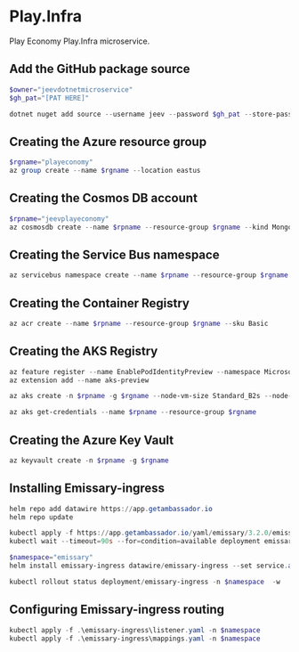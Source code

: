 # Play.Infra
Play Economy Play.Infra microservice.

## Add the GitHub package source
```powershell
$owner="jeevdotnetmicroservice"
$gh_pat="[PAT HERE]"

dotnet nuget add source --username jeev --password $gh_pat --store-password-in-clear-text --name github "https://nuget.pkg.github.com/$owner/index.json"
```

## Creating the Azure resource group
```powershell
$rgname="playeconomy"
az group create --name $rgname --location eastus
```

## Creating the Cosmos DB account
```powershell
$rpname="jeevplayeconomy"
az cosmosdb create --name $rpname --resource-group $rgname --kind MongoDB --enable-free-tier
```

## Creating the Service Bus namespace
```powershell
az servicebus namespace create --name $rpname --resource-group $rgname --sku Standard
```

## Creating the Container Registry
```powershell
az acr create --name $rpname --resource-group $rgname --sku Basic
```

## Creating the AKS Registry
```powershell
az feature register --name EnablePodIdentityPreview --namespace Microsoft.ContainerService
az extension add --name aks-preview

az aks create -n $rpname -g $rgname --node-vm-size Standard_B2s --node-count 2 --attach-acr $rpname --enable-pod-identity --network-plugin azure

az aks get-credentials --name $rpname --resource-group $rgname
```

## Creating the Azure Key Vault
```powershell
az keyvault create -n $rpname -g $rgname
```

## Installing Emissary-ingress
```powershell
helm repo add datawire https://app.getambassador.io
helm repo update

kubectl apply -f https://app.getambassador.io/yaml/emissary/3.2.0/emissary-crds.yaml
kubectl wait --timeout=90s --for=condition=available deployment emissary-apiext -n emissary-system

$namespace="emissary"
helm install emissary-ingress datawire/emissary-ingress --set service.annotations."service\.beta\.kubernetes\.io/azure-dns-label-name"=$rpname -n $namespace --create-namespace

kubectl rollout status deployment/emissary-ingress -n $namespace  -w
```

## Configuring Emissary-ingress routing
```powershell
kubectl apply -f .\emissary-ingress\listener.yaml -n $namespace
kubectl apply -f .\emissary-ingress\mappings.yaml -n $namespace
```